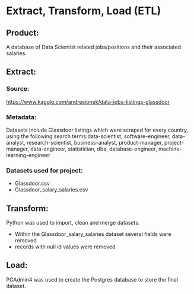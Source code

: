 # Extract, Transform, Load (ETL)

## Product:
A database of Data Scientist related jobs/positions and their associated salaries.

## Extract:

### Source: 
https://www.kaggle.com/andresionek/data-jobs-listings-glassdoor

### Metadata:
Datasets include Glassdoor listings which were scraped for every country, using the following search terms:data-scientist, software-engineer, data-analyst, research-scientist, business-analyst, product-manager, project-manager, data-engineer, statistician, dba, database-engineer, machine-learning-engineer

### Datasets used for project:
* Glassdoor.csv 
* Glassdoor_salary_salaries.csv

## Transform:
Python was used to import, clean and merge datasets.
*	Within the Glassdoor_salary_salaries dataset several fields were removed
*	records with null id values were removed

## Load:
PGAdmin4 was used to create the Postgres database to store the final dataset.
